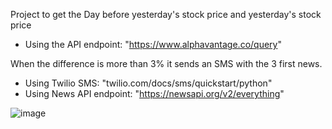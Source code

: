 Project to get the Day before yesterday's stock price and yesterday's stock price

- Using the API endpoint: "https://www.alphavantage.co/query"

When the difference is more than 3% it sends an SMS with the 3 first news.

- Using Twilio SMS: "twilio.com/docs/sms/quickstart/python" 
- Using News API endpoint: "https://newsapi.org/v2/everything"


![image](https://github.com/ccgarcia1/Day36_Stock_Trading_API/assets/42050096/0adbd910-4ab1-457d-aaf2-6f9f569daf6a)
